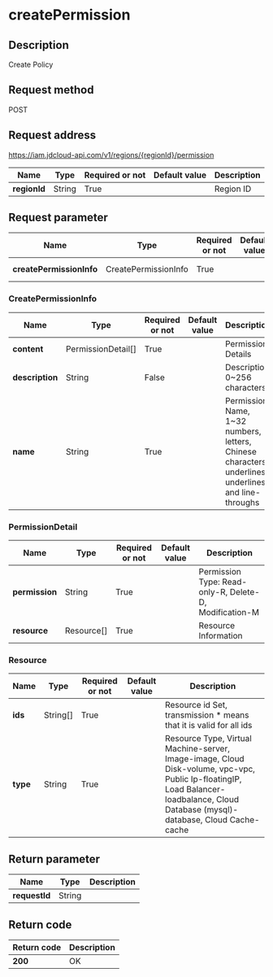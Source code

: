 # createPermission


## Description
Create Policy

## Request method
POST

## Request address
https://iam.jdcloud-api.com/v1/regions/{regionId}/permission

|Name|Type|Required or not|Default value|Description|
|---|---|---|---|---|
|**regionId**|String|True||Region ID|

## Request parameter
|Name|Type|Required or not|Default value|Description|
|---|---|---|---|---|
|**createPermissionInfo**|CreatePermissionInfo|True||Permission Information|

### CreatePermissionInfo
|Name|Type|Required or not|Default value|Description|
|---|---|---|---|---|
|**content**|PermissionDetail[]|True||Permission Details|
|**description**|String|False||Description, 0~256 characters|
|**name**|String|True||Permission Name, 1~32 numbers, letters, Chinese characters, underlines, underlines and line-throughs|
### PermissionDetail
|Name|Type|Required or not|Default value|Description|
|---|---|---|---|---|
|**permission**|String|True||Permission Type: Read-only-R, Delete-D, Modification-M|
|**resource**|Resource[]|True||Resource Information|
### Resource
|Name|Type|Required or not|Default value|Description|
|---|---|---|---|---|
|**ids**|String[]|True||Resource id Set, transmission * means that it is valid for all ids|
|**type**|String|True||Resource Type, Virtual Machine-server, Image-image, Cloud Disk-volume, vpc-vpc, Public Ip-floatingIP, Load Balancer-loadbalance, Cloud Database (mysql)-database, Cloud Cache-cache|

## Return parameter
|Name|Type|Description|
|---|---|---|
|**requestId**|String||



## Return code
|Return code|Description|
|---|---|
|**200**|OK|
